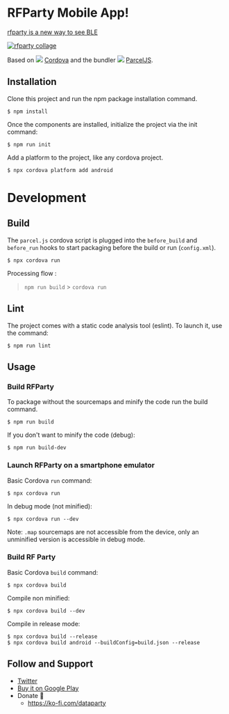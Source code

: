 # RFParty Mobile App!

[rfparty is a new way to see BLE](https://blog.dataparty.xyz/blog/rfparty-a-new-way-to-see-ble/)

[![rfparty collage ](https://img.youtube.com/vi/kDboDShA8do/0.jpg)](https://www.youtube.com/watch?v=kDboDShA8do)

Based on ![](https://cordova.apache.org/static/img/cordova_24.png) [Cordova](https://cordova.apache.org/) and the bundler ![](https://parceljs.org/assets/parcel.png) [ParcelJS](https://parceljs.org/).

## Installation

Clone this project and run the npm package installation command.
```
$ npm install
```
Once the components are installed, initialize the project via the init command:
```
$ npm run init
```

Add a platform to the project, like any cordova project.
````
$ npx cordova platform add android
````

# Development

## Build

The `parcel.js` cordova script is plugged into the `before_build` and `before_run` hooks to start packaging before the build or run (`config.xml`).
```
$ npx cordova run
```
Processing flow :
> `npm run build` > `cordova run`

## Lint

The project comes with a static code analysis tool (eslint). To launch it, use the command:
```
$ npm run lint
```

## Usage

### Build RFParty

To package without the sourcemaps and minify the code run the build command.
```
$ npm run build
```
If you don't want to minify the code (debug):
```
$ npm run build-dev
```

### Launch RFParty on a smartphone emulator
Basic Cordova `run` command:
```
$ npx cordova run
```
In debug mode (not minified):
```
$ npx cordova run --dev
```
Note: `.map` sourcemaps are not accessible from the device, only an unminified version is accessible in debug mode.

### Build RF Party
Basic Cordova `build` command:
```
$ npx cordova build
```
Compile non minified:
```
$ npx cordova build --dev
```
Compile in release mode:
```
$ npx cordova build --release
$ npx cordova build android --buildConfig=build.json --release
```

## Follow and Support

 * [Twitter](https://twitter.com/datapartydao)
 * [Buy it on Google Play](https://play.google.com/store/apps/details?id=xyz.dataparty.rfparty)
 * Donate 🤲
   * https://ko-fi.com/dataparty
